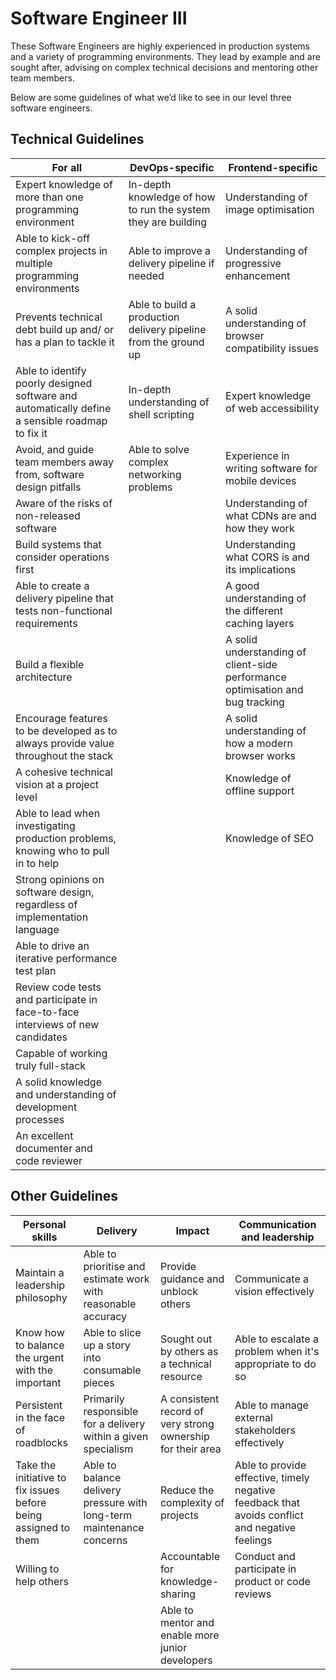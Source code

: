 # Software Engineer III

These Software Engineers are highly experienced in production systems and a variety of programming environments. They lead by example and are sought after, advising on complex technical decisions and mentoring other team members.

Below are some guidelines of what we’d like to see in our level three software engineers.

## Technical Guidelines

| For all | DevOps-specific | Frontend-specific |
| ------ | ------ | ------ |
| Expert knowledge of more than one programming environment | In-depth knowledge of how to run the system they are building | Understanding of image optimisation |
| Able to kick-off complex projects in multiple programming environments | Able to improve a delivery pipeline if needed | Understanding of progressive enhancement |
| Prevents technical debt build up and/ or has a plan to tackle it | Able to build a production delivery pipeline from the ground up | A solid understanding of browser compatibility issues |
| Able to identify poorly designed software and automatically define a sensible roadmap to fix it | In-depth understanding of shell scripting | Expert knowledge of web accessibility |
| Avoid, and guide team members away from, software design pitfalls | Able to solve complex networking problems | Experience in writing software for mobile devices |
| Aware of the risks of non-released software |  | Understanding of what CDNs are and how they work |
| Build systems that consider operations first |  | Understanding what CORS is and its implications |
| Able to create a delivery pipeline that tests non-functional requirements |  | A good understanding of the different caching layers |
| Build a flexible architecture |  | A solid understanding of client-side performance optimisation and bug tracking |
| Encourage features to be developed as to always provide value throughout the stack |  | A solid understanding of how a modern browser works |
| A cohesive technical vision at a project level |  | Knowledge of offline support |
| Able to lead when investigating production problems, knowing who to pull in to help |  | Knowledge of SEO |
| Strong opinions on software design, regardless of implementation language | |  |
| Able to drive an iterative performance test plan |  |  |
| Review code tests and participate in face-to-face interviews of new candidates |  |  |
| Capable of working truly full-stack |  |  |
| A solid knowledge and understanding of development processes |  |  |
| An excellent documenter and code reviewer |  |  |

## Other Guidelines

| Personal skills | Delivery | Impact | Communication and leadership |
| ------ | ------ | ------ | ------ |
| Maintain a leadership philosophy | Able to prioritise and estimate work with reasonable accuracy | Provide guidance and unblock others | Communicate a vision effectively |
| Know how to balance the urgent with the important | Able to slice up a story into consumable pieces | Sought out by others as a technical resource | Able to escalate a problem when it's appropriate to do so |
| Persistent in the face of roadblocks | Primarily responsible for a delivery within a given specialism | A consistent record of very strong ownership for their area | Able to manage external stakeholders effectively |
| Take the initiative to fix issues before being assigned to them | Able to balance delivery pressure with long-term maintenance concerns | Reduce the complexity of projects | Able to provide effective, timely negative feedback that avoids conflict and negative feelings |
| Willing to help others |  | Accountable for knowledge-sharing | Conduct and participate in product or code reviews |
|  |  | Able to mentor and enable more junior developers |  |
